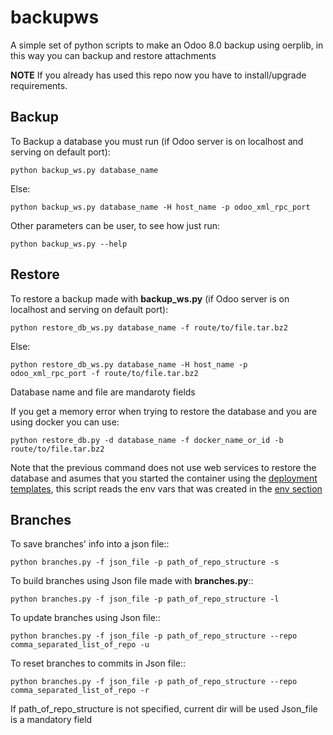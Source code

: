 backupws
========

A simple set of python scripts to make an Odoo 8.0 backup using oerplib, in this way you can backup and restore attachments

**NOTE** If you already has used this repo now you have to install/upgrade requirements.

## Backup

To Backup a database you must run (if Odoo server is on localhost and serving on default port):

    python backup_ws.py database_name

Else:

    python backup_ws.py database_name -H host_name -p odoo_xml_rpc_port

Other parameters can be user, to see how just run:

    python backup_ws.py --help

## Restore

To restore a backup made with **backup_ws.py** (if Odoo server is on localhost and serving on default port):
    
    python restore_db_ws.py database_name -f route/to/file.tar.bz2

Else:

    python restore_db_ws.py database_name -H host_name -p odoo_xml_rpc_port -f route/to/file.tar.bz2

Database name and file are mandaroty fields

If you get a memory error when trying to restore the database and you are using docker you can use:

    python restore_db.py -d database_name -f docker_name_or_id -b route/to/file.tar.bz2

Note that the previous command does not use web services to restore the database and asumes that you started the container using the [deployment templates](https://github.com/Vauxoo/deploy-templates/tree/master/ansible), this script reads the env vars that was created in the [env section](https://github.com/Vauxoo/deploy-templates/blob/master/ansible/start.yml#L16)

## Branches

To save branches' info into a json file::

    python branches.py -f json_file -p path_of_repo_structure -s

To build branches using Json file made with **branches.py**::

    python branches.py -f json_file -p path_of_repo_structure -l

To update branches using Json file::

    python branches.py -f json_file -p path_of_repo_structure --repo comma_separated_list_of_repo -u

To reset branches to commits in Json file::

    python branches.py -f json_file -p path_of_repo_structure --repo comma_separated_list_of_repo -r

If path_of_repo_structure is not specified, current dir will be used
Json_file is a mandatory field
